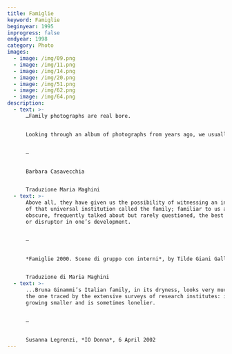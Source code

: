 ```yaml
---
title: Famiglie
keyword: Famiglie
beginyear: 1995
inprogress: false
endyear: 1998
category: Photo
images:
  - image: /img/09.png
  - image: /img/11.png
  - image: /img/14.png
  - image: /img/20.png
  - image: /img/51.png
  - image: /img/62.png
  - image: /img/64.png
description:
  - text: >-
      …Family photographs are real bore.


      Looking through an album of photographs from years ago, we usually feel unhappy or horribly embarrassed about a tragically fashionable hairstyle or sweater. You see familiar faces, tables laden with cakes and candles, Christmas tree, graduation parties, wedding, christenings and holidays.


      —


      Barbara Casavecchia


      Traduzione Maria Maghini
  - text: >-
      Above all, they have given us the possibility of witnessing an inside view
      of that universal institution called the family; familiar to us and yet
      obscure, frequently talked about but rarely questioned, the best protector
      or disruptor in one’s development. 


      —


      *Famiglie 2000. Scene di gruppo con interni*, by Tilde Giani Gallino, Einaudi, Torino 2000.


      Traduzione di Maria Maghini
  - text: >-
      ...Bruna Ginammi’s Italian family, in its dryness, looks very much like
      the one traced by the extensive surveys of research institutes: it is
      growing smaller and is sometimes lonelier.


      —


      Susanna Legrenzi, *IO Donna*, 6 April 2002
---
```

